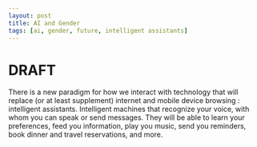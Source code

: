```yaml
---
layout: post
title: AI and Gender
tags: [ai, gender, future, intelligent assistants]
---
```


<h1>DRAFT</h1>

<p>
There is a new paradigm for how we interact with technology that will replace (or at least supplement) internet and mobile device browsing : intelligent assistants. Intelligent machines that recognize your voice, with whom you can speak or send messages. They will be able to learn your preferences, feed you information, play you music, send you reminders, book dinner and travel reservations, and more.
</p>